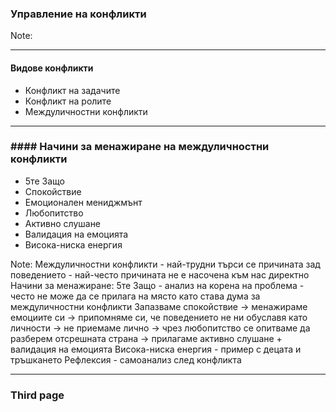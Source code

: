 ### <!-- .element: class="main-title" --> Управление на конфликти 

Note: 



----

#### Видове конфликти

* <!-- .element: class="fragment" --> Конфликт на задачите
* <!-- .element: class="fragment" --> Конфликт на ролите
* <!-- .element: class="fragment" --> Междуличностни конфликти



---

### #### Начини за менажиране на междуличностни конфликти

  * 5те Защо
  * Спокойствие
  * Емоционален мениджмънт
  * Любопитство
  * Активно слушане
  * Валидация на емоцията
  * Висока-ниска енергия

Note:
Междуличностни конфликти - най-трудни
търси се причината зад поведението - най-често причината не е насочена към нас директно
Начини за менажиране: 5те Защо - анализ на корена на проблема - често не може да се прилага на място като става дума за междуличностни конфликти
Запазваме спокойствие -> менажираме емоциите си -> припомняме си, че поведението не ни обуславя като личности -> не приемаме лично -> чрез любопитство се опитваме да разберем отсрешната страна -> прилагаме активно слушане + валидация на емоцията
Висока-ниска енергия - пример с децата и тръшкането
Рефлексия - самоанализ след конфликта

---

### Third page

